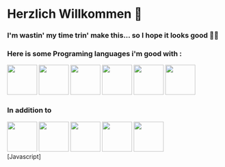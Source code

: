 <h1>Herzlich Willkommen 👋</h1>
<h3>I'm wastin' my time trin' make this... so I hope it looks good 🫡🫡</h3>

<h3>Here is some Programing languages i'm good with :</h3>
<div>
  <img src="https://mobotics.in/assets/images/technology/Python.jpg" style="height:70px">
  <img src="https://pbs.twimg.com/profile_images/499913018361131009/4AYspJ8L_400x400.png" style="height:70px">
  <img src="https://images.velog.io/images/rememberme_jhk/post/2a1c5b17-c028-421f-a870-3538078a841c/js.png" style="height:70px">
  <img src="https://www.logicsolutions.com/wp-content/uploads/2015/06/html5.png" style="height:70px">
  <img src="https://imagizer.imageshack.com/img924/5796/v2DlWx.png" style="height:70px">
  <img src="https://process.fs.teachablecdn.com/ADNupMnWyR7kCWRvm76Laz/resize=width:705/https://file-uploads.teachablecdn.com/b3be7e3bb83f4d50a65534c37658f1f1/97f0da12713343e598c9be4b6fe12099" style="height:70px">
</div>
  <h3> In addition to </h3>
  <div>
  <img src="https://buttercms.com/static/images/tech_banners/Nextjs.b8a717322c08.png" style="height:70px">
  <img src="https://th.bing.com/th/id/OIP.TH_embfjqt8cAZIDg5JTEQAAAA?rs=1&pid=ImgDetMain" style="height:70px">
  <img src="https://tymly.io/wp-content/uploads/2017/12/node-js-WMFS-for-tymly.png" style="height:70px">
  <img src="https://itguru.vn/blog/wp-content/uploads/2020/06/Express-JS-logo.jpg" style="height:70px">
  <img src="https://errorsea.com/wp-content/uploads/2020/04/mysql.png" style="height:70px">
  </div>
  [Javascript]
  
<!--
  <img src="" style="height:50px">
**Sherif-lotfy/Sherif-lotfy** is a ✨ _special_ ✨ repository because its `README.md` (this file) appears on your GitHub profile.

Here are some ideas to get you started:

- 🔭 I’m currently working on ...
- 🌱 I’m currently learning ...
- 👯 I’m looking to collaborate on ...
- 🤔 I’m looking for help with ...
- 💬 Ask me about ...
- 📫 How to reach me: ...
- 😄 Pronouns: ...
- ⚡ Fun fact: ...
-->
